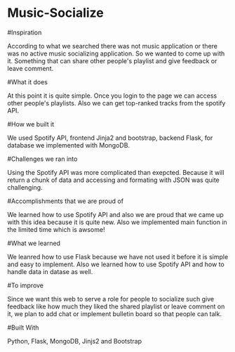 # Music-Socialize


#Inspiration

According to what we searched there was not music application or there was no active music socializing application. So we wanted to come up with it. Something that can share other people's playlist and give feedback or leave comment.


#What it does

At this point it is quite simple. Once you login to the page we can access other people's playlists. Also we can get top-ranked tracks from the spotify API.

#How we built it

We used Spotify API, frontend Jinja2 and bootstrap, backend Flask, for database we implemented with MongoDB.


#Challenges we ran into

Using the Spotify API was more complicated than exepcted. Because it will return a chunk of data and accessing and formating with JSON was quite challenging. 


#Accomplishments that we are proud of

We learned how to use Spotify API and also we are proud that we came up with this idea because it is quite new. Also
we implemented main function in the limited time which is awsome!


#What we learned

We leanred how to use Flask because we have not used it before it is simple and easy to implement. Also we learned how to use Spotify API and how to handle data in datase as well.



#To improve

Since we want this web to serve a role for people to socialize such give feedback like how much they liked the shared playlist or leave comment on it, we plan to add chat or implement bulletin board so that people can talk.

#Built With

Python, Flask, MongoDB, Jinjs2 and Bootstrap



 
